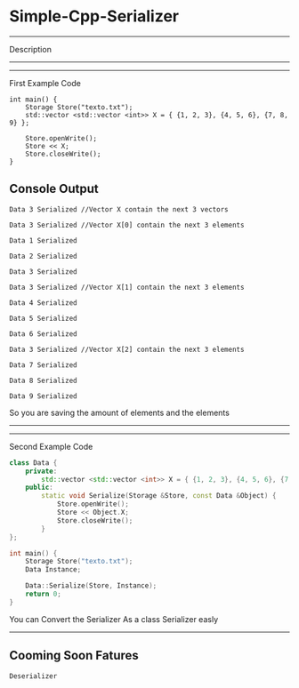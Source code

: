 # Simple-Cpp-Serializer
---------------------------------------------------------------
Description

---------------------------------------------------------------
---------------------------------------------------------------

First Example Code
```
int main() {
	Storage Store("texto.txt");
	std::vector <std::vector <int>> X = { {1, 2, 3}, {4, 5, 6}, {7, 8, 9} };

	Store.openWrite();
	Store << X;
	Store.closeWrite();
}
```

Console Output
-
`Data 3 Serialized //Vector X contain the next 3 vectors`

`Data 3 Serialized //Vector X[0] contain the next 3 elements`

`Data 1 Serialized`

`Data 2 Serialized`

`Data 3 Serialized`

`Data 3 Serialized //Vector X[1] contain the next 3 elements`

`Data 4 Serialized`

`Data 5 Serialized`

`Data 6 Serialized`

`Data 3 Serialized //Vector X[2] contain the next 3 elements`

`Data 7 Serialized`

`Data 8 Serialized`

`Data 9 Serialized`

So you are saving the amount of elements and the elements

---------------------------------------------------------------
---------------------------------------------------------------

Second Example Code
```cpp
class Data {
	private:
		std::vector <std::vector <int>> X = { {1, 2, 3}, {4, 5, 6}, {7, 8, 9} };
	public:
		static void Serialize(Storage &Store, const Data &Object) {
			Store.openWrite();
			Store << Object.X;
			Store.closeWrite();
		}
};

int main() {
	Storage Store("texto.txt");
	Data Instance;

	Data::Serialize(Store, Instance);
	return 0;
}
```

You can Convert the Serializer As a class Serializer easly

-----------------------------
Cooming Soon Fatures
-
	Deserializer
